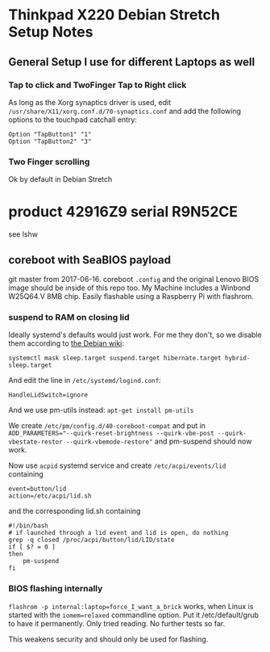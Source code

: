 # Thinkpad X220 Debian Stretch Setup Notes

## General Setup I use for different Laptops as well

### Tap to click and TwoFinger Tap to Right click
As long as the Xorg synaptics driver is used, edit
`/usr/share/X11/xorg.conf.d/70-synaptics.conf` and add the following options to
the touchpad catchall entry:

    Option "TapButton1" "1"
    Option "TapButton2" "3"

### Two Finger scrolling
Ok by default in Debian Stretch

# product 42916Z9 serial R9N52CE
see lshw

## coreboot with SeaBIOS payload
git master from 2017-06-16. coreboot `.config` and the original Lenovo BIOS image
should be inside of this repo too. My Machine
includes a Winbond W25Q64.V 8MB chip. Easily flashable using a Raspberry Pi with
flashrom.

### suspend to RAM on closing lid
Ideally systemd's defaults would just work. For me they don't, so we disable them
according to [the Debian wiki](https://wiki.debian.org/Suspend):

    systemctl mask sleep.target suspend.target hibernate.target hybrid-sleep.target

And edit the line in `/etc/systemd/logind.conf`:

    HandleLidSwitch=ignore

And we use pm-utils instead: `apt-get install pm-utils`

We create `/etc/pm/config.d/40-coreboot-compat` and put in
`ADD_PARAMETERS="--quirk-reset-brightness --quirk-vbe-post --quirk-vbestate-restor --quirk-vbemode-restore"`
and pm-suspend should now work.

Now use `acpid` systemd service and create `/etc/acpi/events/lid` containing

    event=button/lid
    action=/etc/acpi/lid.sh

and the corresponding lid.sh containing

    #!/bin/bash
    # if launched through a lid event and lid is open, do nothing
    grep -q closed /proc/acpi/button/lid/LID/state
    if [ $? = 0 ]
    then
    	pm-suspend
    fi

### BIOS flashing internally
`flashrom -p internal:laptop=force_I_want_a_brick` works, when Linux is started with
the `iomem=relaxed` commandline option. Put it /etc/default/grub to have it permanently.
Only tried reading. No further tests so far.

This weakens security and should only be used for flashing.
